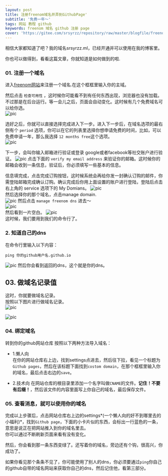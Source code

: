 ```yaml
---
layout: post
title: 注册freenom域名并弄到GithubPage'
subtitle: '免费一年～'
tags: 网站 教程 github
keywords: freenom 域名 github 注册 page
cover: 'https://gitee.com/srsyrzz/repository/raw/master/blogfile/freenomdomain/IMG_20180807_233511.jpg'
---
```

相信大家都知道了吧？我的域名srsyrzz.ml，已经开通并可以使用在我的博客里。  
  
你也可以做得到，看看这篇文章，你就知道是如何做到的啦.  
  
### 01. 注册一个域名
进入[freenom网站](http://freenom.com)来注册一个域名.在这个框框里输入你的主域。  
  
然后点击 `检查可用性` ，这时候你可能看不到有任何东西出现，浏览器也没有加载。  
不过那是在后台运行。等一会儿之后，页面会自动变化。这时候有几个免费域名可以给你选。  
![pic](https://imgsa.baidu.com/exp/w=640/sign=1959470dd039b6004dce0cb3d9513526/7aec54e736d12f2eb5afea8e4ac2d562843568b1.jpg)
  
选好之后，你就可以直接选择完成进入下一步。进入下一步后，在域名选项的最右侧有个 `period` 选项，你可以在它的列表里选择你想申请免费的时间，比如，可以免费申请一年，那么我选择 `12 months free`这个选项。  
![pic](https://coderschool.cn/wp-content/uploads/2017/03/freenom2.png)  
  
下一步，会叫你输入邮箱进行验证或登录 google或者facebook等社交账户进行验证。
![pic](https://coderschool.cn/wp-content/uploads/2017/03/freenom4.png)
点击下面的 `verify my email address` 来验证你的邮箱。这时候你的邮箱会收到一条信息，验证后，你必须填写一些基本的信息。  
  
信息填完成，点击完成订购按钮，这时候系统会再给你发一封确认订购的邮件，你需登陆邮箱完成确认订购。确认完成后你用上面设置的账户进行登陆，登陆后点击右上角的 service 选项下的 My Domians。
![pic](https://coderschool.cn/wp-content/uploads/2017/03/freenom6.png)  
然后选择你的那个域名，点击manage domain.  
![pic](https://gitee.com/srsyrzz/repository/raw/master/blogfile/freenomdomain/IMG_20180808_002606.jpg)
然后点击 `manage freenom dns` 进去～  
![pic](https://gitee.com/srsyrzz/repository/raw/master/blogfile/freenomdomain/IMG_20180808_002950.jpg)  
然后看到一片空白。
![pic](https://gitee.com/srsyrzz/repository/raw/master/blogfile/freenomdomain/IMG_20180808_003111.jpg)  
这时候，我们要用到我们的命令行了。  
### 2. 知道自己的dns
在命令行里输入以下内容：
```bash/cmd
ping 你的github用户名.github.io
```
![pic](https://gitee.com/srsyrzz/repository/raw/master/blogfile/freenomdomain/cmdfnping.png)
然后你会看到返回的dns，这个就是你的dns。  
  
## 03. 做域名记录值
这时，你就要做域名记录。  
按照以下图片进行做域名记录。  
![pic](https://gitee.com/srsyrzz/repository/raw/master/blogfile/freenomdomain/Screenshot_2018-10-21-09-13-96.png)  

![pic](https://gitee.com/srsyrzz/repository/raw/master/blogfile/freenomdomain/Screenshot_2018-08-10-21-12-59-39.png)  
  
### 04. 绑定域名
转到你的github网站仓库
按照以下两种方法导入域名：
- 1.懒人向  
在你的网站仓库右上边，找到settings点进去，然后往下拉，看见一个标题为`Github pages`，然后在该标题下面找到`costom domain`，在那个框框里输入你的域名，最后点击右边的`save`。
  
- 2.技术向
在网站仓库的根目录里添加一个名字叫做`CNAME`的文件。**记住！不要有后缀！**，然后该文件的内容里面写上你自己的域名，最后保存文件。
  
### 05. 查看消息，就可以使用你的域名
完成以上步骤后，点击网站仓库右上边的settings*(一个懒人向的好不到哪里去的小福利)*，找到`Github page`，下面的小卡片似的东西，会标出一行蓝色的一条，意思是说正在把网站推入到你的域名里去。  
你可以通过不断刷新页面来看有没有变化。  
  
然后，你会看到那一条东西变绿了。还写着你的域名，旁边还有个钩，很高兴，你成功了。  
  
如果你看见那个条条不见了，你可能使用了别人的dns，你必须要通过`ping`你自己的github自带的域名网站来获取你自己的dns，然后记住他，看第三部分。